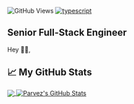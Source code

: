 ![GitHub Views](https://komarev.com/ghpvc/?username=parvez&color=FAC151)
[![typescript](https://img.shields.io/badge/React-Expert-FAC151.svg?logo=react&logoWidth=20)](https://github.com/parvez)

## Senior Full-Stack Engineer

Hey 👋🏻,

## &#x1f4c8; My GitHub Stats

<a href="https://github.com/parvez">
  <img align="center" src="https://github-readme-stats.vercel.app/api/top-langs/?username=parvez&hide=PHP,html&title_color=ffffff&text_color=c9cacc&icon_color=2bbc8a&bg_color=1d1f21" />
</a>

<a href="https://github.com/parvez">
  <img align="center" src="https://github-readme-stats.vercel.app/api?username=parvez&show_icons=true&line_height=27&count_private=true&title_color=ffffff&text_color=c9cacc&icon_color=2bbc8a&bg_color=1d1f21" alt="Parvez's GitHub Stats" />
</a>


<!--
**parvez/parvez** is a ✨ _special_ ✨ repository because its `README.md` (this file) appears on your GitHub profile.

Here are some ideas to get you started:

- 🔭 I’m currently working on ...
- 🌱 I’m currently learning ...
- 👯 I’m looking to collaborate on ...
- 🤔 I’m looking for help with ...
- 💬 Ask me about ...
- 📫 How to reach me: ...
- 😄 Pronouns: ...
- ⚡ Fun fact: ...
-->
